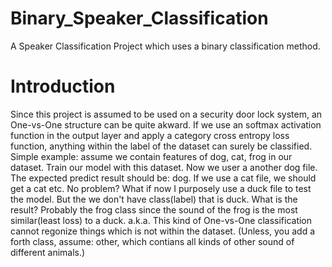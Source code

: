 # Binary_Speaker_Classification
A Speaker Classification Project which uses a binary classification method.

# Introduction
Since this project is assumed to be used on a security door lock system, an One-vs-One structure can be quite akward.
If we use an softmax activation function in the output layer and apply a category cross entropy loss function, anything within the label of the dataset can surely be classified.
Simple example: assume we contain features of dog, cat, frog in our dataset. Train our model with this dataset. Now we user a another dog file. The expected predict result should be: dog. If we use a cat file, we should get a cat etc. No problem?
What if now I purposely use a duck file to test the model. But the we don't have class(label) that is duck. What is the result?
Probably the frog class since the sound of the frog is the most similar(least loss) to a duck. a.k.a. This kind of One-vs-One classification cannot regonize things which is not within the dataset.
(Unless, you add a forth class, assume: other, which contians all kinds of other sound of different animals.)
